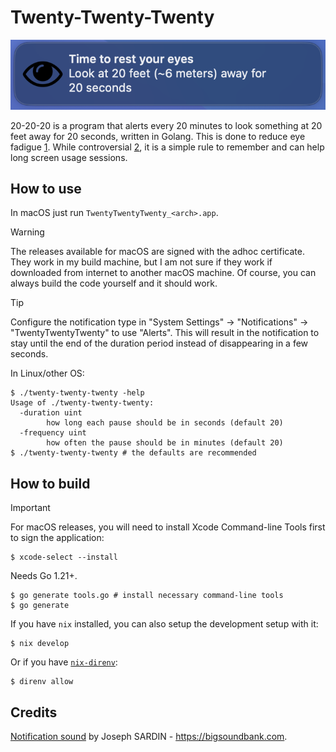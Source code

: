 # Twenty-Twenty-Twenty

![Twenty-Twenty-Twenty screenshot](./screenshot.png "Screenshot")

20-20-20 is a program that alerts every 20 minutes to look something at 20 feet
away for 20 seconds, written in Golang. This is done to reduce eye fadigue [1].
While controversial [2], it is a simple rule to remember and can help long
screen usage sessions.

## How to use

In macOS just run `TwentyTwentyTwenty_<arch>.app`.

> [!WARNING]
> The releases available for macOS are signed with the adhoc certificate. They
> work in my build machine, but I am not sure if they work if downloaded from
> internet to another macOS machine. Of course, you can always build the code
> yourself and it should work.

> [!TIP]
> Configure the notification type in "System Settings" -> "Notifications" ->
> "TwentyTwentyTwenty" to use "Alerts". This will result in the notification to
> stay until the end of the duration period instead of disappearing in a few
> seconds.

In Linux/other OS:

```console
$ ./twenty-twenty-twenty -help
Usage of ./twenty-twenty-twenty:
  -duration uint
    	how long each pause should be in seconds (default 20)
  -frequency uint
    	how often the pause should be in minutes (default 20)
$ ./twenty-twenty-twenty # the defaults are recommended
```

## How to build

> [!IMPORTANT]
> For macOS releases, you will need to install Xcode Command-line Tools first
> to sign the application:
> ```console
> $ xcode-select --install
> ```

Needs Go 1.21+.

```console
$ go generate tools.go # install necessary command-line tools
$ go generate
```

If you have `nix` installed, you can also setup the development setup with it:

```console
$ nix develop
```

Or if you have [`nix-direnv`](https://github.com/nix-community/nix-direnv):

```console
$ direnv allow
```

## Credits

[Notification sound](https://bigsoundbank.com/sound-1111-message-1.html) by
Joseph SARDIN - https://bigsoundbank.com.

[1]: https://www.allaboutvision.com/conditions/refractive-errors/what-is-20-20-20-rule/
[2]: https://modernod.com/articles/2023-july-aug/myth-busting-the-202020-rule

